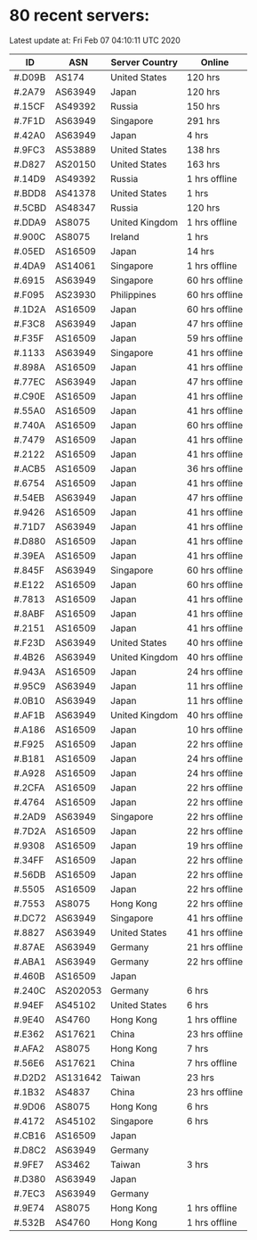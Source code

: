 # 80 recent servers:

Latest update at: Fri Feb 07 04:10:11 UTC 2020

| ID | ASN | Server Country | Online |
| -- | --- | -------------- | ------ |
| #.D09B | AS174 | United States | 120 hrs |
| #.2A79 | AS63949 | Japan | 120 hrs |
| #.15CF | AS49392 | Russia | 150 hrs |
| #.7F1D | AS63949 | Singapore | 291 hrs |
| #.42A0 | AS63949 | Japan | 4 hrs |
| #.9FC3 | AS53889 | United States | 138 hrs |
| #.D827 | AS20150 | United States | 163 hrs |
| #.14D9 | AS49392 | Russia | 1 hrs offline |
| #.BDD8 | AS41378 | United States | 1 hrs |
| #.5CBD | AS48347 | Russia | 120 hrs |
| #.DDA9 | AS8075 | United Kingdom | 1 hrs offline |
| #.900C | AS8075 | Ireland | 1 hrs |
| #.05ED | AS16509 | Japan | 14 hrs |
| #.4DA9 | AS14061 | Singapore | 1 hrs offline |
| #.6915 | AS63949 | Singapore | 60 hrs offline |
| #.F095 | AS23930 | Philippines | 60 hrs offline |
| #.1D2A | AS16509 | Japan | 60 hrs offline |
| #.F3C8 | AS63949 | Japan | 47 hrs offline |
| #.F35F | AS16509 | Japan | 59 hrs offline |
| #.1133 | AS63949 | Singapore | 41 hrs offline |
| #.898A | AS16509 | Japan | 41 hrs offline |
| #.77EC | AS63949 | Japan | 47 hrs offline |
| #.C90E | AS16509 | Japan | 41 hrs offline |
| #.55A0 | AS16509 | Japan | 41 hrs offline |
| #.740A | AS16509 | Japan | 60 hrs offline |
| #.7479 | AS16509 | Japan | 41 hrs offline |
| #.2122 | AS16509 | Japan | 41 hrs offline |
| #.ACB5 | AS16509 | Japan | 36 hrs offline |
| #.6754 | AS16509 | Japan | 41 hrs offline |
| #.54EB | AS63949 | Japan | 47 hrs offline |
| #.9426 | AS16509 | Japan | 41 hrs offline |
| #.71D7 | AS63949 | Japan | 41 hrs offline |
| #.D880 | AS16509 | Japan | 41 hrs offline |
| #.39EA | AS16509 | Japan | 41 hrs offline |
| #.845F | AS63949 | Singapore | 60 hrs offline |
| #.E122 | AS16509 | Japan | 60 hrs offline |
| #.7813 | AS16509 | Japan | 41 hrs offline |
| #.8ABF | AS16509 | Japan | 41 hrs offline |
| #.2151 | AS16509 | Japan | 41 hrs offline |
| #.F23D | AS63949 | United States | 40 hrs offline |
| #.4B26 | AS63949 | United Kingdom | 40 hrs offline |
| #.943A | AS16509 | Japan | 24 hrs offline |
| #.95C9 | AS63949 | Japan | 11 hrs offline |
| #.0B10 | AS63949 | Japan | 11 hrs offline |
| #.AF1B | AS63949 | United Kingdom | 40 hrs offline |
| #.A186 | AS16509 | Japan | 10 hrs offline |
| #.F925 | AS16509 | Japan | 22 hrs offline |
| #.B181 | AS16509 | Japan | 24 hrs offline |
| #.A928 | AS16509 | Japan | 24 hrs offline |
| #.2CFA | AS16509 | Japan | 22 hrs offline |
| #.4764 | AS16509 | Japan | 22 hrs offline |
| #.2AD9 | AS63949 | Singapore | 22 hrs offline |
| #.7D2A | AS16509 | Japan | 22 hrs offline |
| #.9308 | AS16509 | Japan | 19 hrs offline |
| #.34FF | AS16509 | Japan | 22 hrs offline |
| #.56DB | AS16509 | Japan | 22 hrs offline |
| #.5505 | AS16509 | Japan | 22 hrs offline |
| #.7553 | AS8075 | Hong Kong | 22 hrs offline |
| #.DC72 | AS63949 | Singapore | 41 hrs offline |
| #.8827 | AS63949 | United States | 41 hrs offline |
| #.87AE | AS63949 | Germany | 21 hrs offline |
| #.ABA1 | AS63949 | Germany | 22 hrs offline |
| #.460B | AS16509 | Japan | |
| #.240C | AS202053 | Germany | 6 hrs |
| #.94EF | AS45102 | United States | 6 hrs |
| #.9E40 | AS4760 | Hong Kong | 1 hrs offline |
| #.E362 | AS17621 | China | 23 hrs offline |
| #.AFA2 | AS8075 | Hong Kong | 7 hrs |
| #.56E6 | AS17621 | China | 7 hrs offline |
| #.D2D2 | AS131642 | Taiwan | 23 hrs |
| #.1B32 | AS4837 | China | 23 hrs offline |
| #.9D06 | AS8075 | Hong Kong | 6 hrs |
| #.4172 | AS45102 | Singapore | 6 hrs |
| #.CB16 | AS16509 | Japan | |
| #.D8C2 | AS63949 | Germany | |
| #.9FE7 | AS3462 | Taiwan | 3 hrs |
| #.D380 | AS63949 | Japan | |
| #.7EC3 | AS63949 | Germany | |
| #.9E74 | AS8075 | Hong Kong | 1 hrs offline |
| #.532B | AS4760 | Hong Kong | 1 hrs offline |

